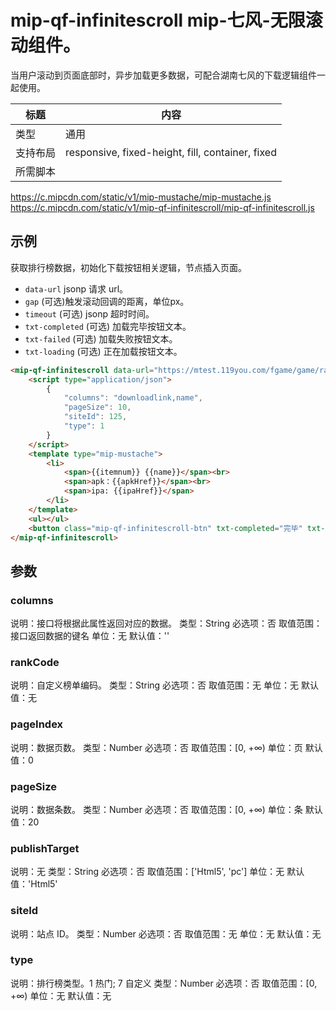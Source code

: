 # mip-qf-infinitescroll mip-七风-无限滚动组件。

当用户滚动到页面底部时，异步加载更多数据，可配合湖南七风的下载逻辑组件一起使用。

标题|内容
----|----
类型|通用
支持布局|responsive, fixed-height, fill, container, fixed
所需脚本|
https://c.mipcdn.com/static/v1/mip-mustache/mip-mustache.js<br/>
https://c.mipcdn.com/static/v1/mip-qf-infinitescroll/mip-qf-infinitescroll.js<br/>

## 示例

获取排行榜数据，初始化下载按钮相关逻辑，节点插入页面。

- `data-url` jsonp 请求 url。
- `gap` (可选)触发滚动回调的距离，单位px。
- `timeout` (可选) jsonp 超时时间。
- `txt-completed` (可选) 加载完毕按钮文本。
- `txt-failed` (可选) 加载失败按钮文本。
- `txt-loading` (可选) 正在加载按钮文本。

```html
<mip-qf-infinitescroll data-url="https://mtest.119you.com/fgame/game/ranking" gap="200" timeout="5">
    <script type="application/json">
        {
            "columns": "downloadlink,name",
            "pageSize": 10,
            "siteId": 125,
            "type": 1
        }
    </script>
    <template type="mip-mustache">
        <li>
            <span>{{itemnum}} {{name}}</span><br>
            <span>apk：{{apkHref}}</span><br>
            <span>ipa: {{ipaHref}}</span>
        </li>
    </template>
    <ul></ul>
    <button class="mip-qf-infinitescroll-btn" txt-completed="完毕" txt-failed="失败" txt-loading="努力加载...">加载更多</button>
</mip-qf-infinitescroll>
```

## 参数

### columns

说明：接口将根据此属性返回对应的数据。 
类型：String
必选项：否
取值范围：接口返回数据的键名
单位：无 
默认值：''

### rankCode

说明：自定义榜单编码。
类型：String
必选项：否
取值范围：无
单位：无
默认值：无

### pageIndex

说明：数据页数。
类型：Number
必选项：否
取值范围：[0, +∞)
单位：页
默认值：0

### pageSize

说明：数据条数。
类型：Number
必选项：否
取值范围：[0, +∞)
单位：条
默认值：20

### publishTarget

说明：无
类型：String
必选项：否
取值范围：['Html5', 'pc']
单位：无
默认值：'Html5'

### siteId

说明：站点 ID。
类型：Number
必选项：否
取值范围：无
单位：无
默认值：无

### type

说明：排行榜类型。1 热门; 7 自定义
类型：Number
必选项：否
取值范围：[0, +∞)
单位：无
默认值：无